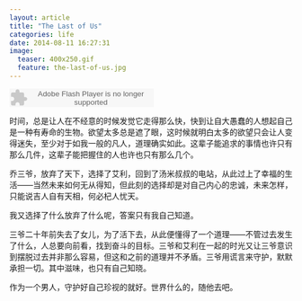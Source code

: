 ```yaml
---
layout: article
title: "The Last of Us"
categories: life
date: 2014-08-11 16:27:31
image:
  teaser: 400x250.gif
  feature: the-last-of-us.jpg
---
```


<embed src="http://www.xiami.com/widget/2542097_1771865615/singlePlayer.swf" type="application/x-shockwave-flash" width="257" height="33" wmode="transparent"/>

时间，总是让人在不经意的时候发觉它走得那么快，快到让自大愚蠢的人想起自己是一种有寿命的生物。欲望太多总是遮了眼，这时候就明白太多的欲望只会让人变得迷失，至少对于如我一般的凡人，道理确实如此。这辈子能追求的事情也许只有那么几件，这辈子能把握住的人也许也只有那么几个。

乔三爷，放弃了天下，选择了艾利，回到了汤米叔叔的电站，从此过上了幸福的生活——当然未来如何无从得知，但此刻的选择却是对自己内心的忠诚，未来怎样，只能说吉人自有天相，何必杞人忧天。

我又选择了什么放弃了什么呢，答案只有我自己知道。

三爷二十年前失去了女儿，为了活下去，从此便懂得了一个道理——不管过去发生了什么，人总要向前看，找到奋斗的目标。三爷和艾利在一起的时光又让三爷意识到摆脱过去并非那么容易，但这和之前的道理并不矛盾。三爷用谎言来守护，默默承担一切。其中滋味，也只有自己知晓。

作为一个男人，守护好自己珍视的就好。世界什么的，随他去吧。
